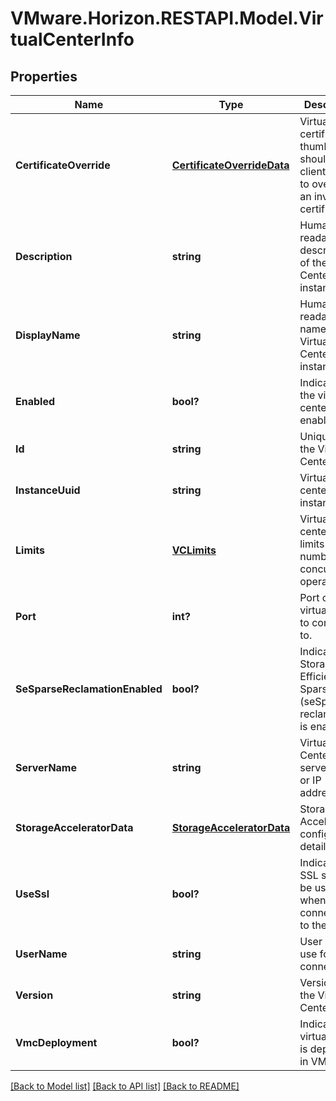# VMware.Horizon.RESTAPI.Model.VirtualCenterInfo
## Properties

Name | Type | Description | Notes
------------ | ------------- | ------------- | -------------
**CertificateOverride** | [**CertificateOverrideData**](CertificateOverrideData.md) | Virtual center certificate thumbprint should the client choose to override an invalid certificate. | [optional] 
**Description** | **string** | Human readable description of the Virtual Center instance. | [optional] 
**DisplayName** | **string** | Human readable name of the Virtual Center instance. | [optional] 
**Enabled** | **bool?** | Indicates if the virtual center is enabled. | 
**Id** | **string** | Unique ID of the Virtual Center. | 
**InstanceUuid** | **string** | Virtual center&#39;s instanceUuid. | [optional] 
**Limits** | [**VCLimits**](VCLimits.md) | Virtual center&#39;s limits for the number of concurrent operations. | 
**Port** | **int?** | Port of the virtual center to connect to. | 
**SeSparseReclamationEnabled** | **bool?** | Indicates if Storage Efficiency Sparse (seSparse) reclamation is enabled. | 
**ServerName** | **string** | Virtual Center&#39;s server name or IP address. | 
**StorageAcceleratorData** | [**StorageAcceleratorData**](StorageAcceleratorData.md) | Storage Accelerator configuration details. | 
**UseSsl** | **bool?** | Indicates if SSL should be used when connecting to the server. | 
**UserName** | **string** | User name to use for the connection. | 
**Version** | **string** | Version of the Virtual Center. | 
**VmcDeployment** | **bool?** | Indicates if virtual center is deployed in VMC. | [optional] 

[[Back to Model list]](../README.md#documentation-for-models) [[Back to API list]](../README.md#documentation-for-api-endpoints) [[Back to README]](../README.md)

